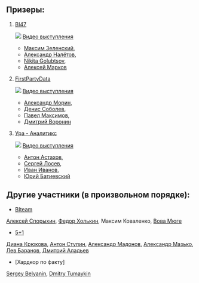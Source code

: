 ## Призеры:

1. [BI47](https://github.com/hohlick/CoReHackaton---BI47/blob/master/README.md)

   ![](https://www.facebook.com/images/emoji.php/v9/f35/1/18/1f517.png) [Видео выступления](https://youtu.be/ZQg_yZ_fRnw?t=49m17s)

   * [Максим Зеленский](https://www.facebook.com/hohlick),
   * [Александр Налётов](https://www.facebook.com/musicorc),
   * [Nikita Golubtsov](https://www.facebook.com/nikita.golubtsov.1),
   * [Алексей Марков](https://www.facebook.com/marcov.aleksey)
  

2. [FirstPartyData](https://github.com/qwerned/corehackathon)  

   ![](https://www.facebook.com/images/emoji.php/v9/f35/1/18/1f517.png) [Видео выступления](https://www.youtube.com/watch?v=ZQg_yZ_fRnw&t=1h12m40s)

   * [Александр Морин](https://www.facebook.com/profile.php?id=100013555926078), 
   * [Денис Соболев](https://www.facebook.com/dnsobolev), 
   * [Павел Максимов](https://www.facebook.com/goodppc), 
   * [Дмитрий Воронин](https://www.facebook.com/profile.php?id=100013555569648) 
  

3. [Ура - Аналитикс](https://github.com/UraAnalytics/corehackathon/)  

   ![](https://www.facebook.com/images/emoji.php/v9/f35/1/18/1f517.png) [Видео выступления](https://youtu.be/ZQg_yZ_fRnw?t=5837)

   * [Антон Астахов](https://www.facebook.com/astakhoff), 
   * [Сергей Лосев](https://www.facebook.com/LossevSergey), 
   * [Иван Иванов](https://www.facebook.com/ivan.prometriki), 
   * [Юрий Батиевский](https://www.facebook.com/batievskiy)
  

## Другие участники (в произвольном порядке):

* [BIteam](https://github.com/alexsp1702/Hachaton)  

[Алексей Спорыхин](https://www.facebook.com/alexey.sporykhin.9), [Федор Холькин](https://www.facebook.com/fakholkin), Максим Коваленко, [Вова Мюге](https://www.facebook.com/vmugue) 

* [5+1](https://github.com/dianekryukova/hackathon.git)  

[Диана Крюкова](https://www.facebook.com/profile.php?id=100011716355303), [Антон Ступин](https://www.facebook.com/anton.stupin.75), [Александр Мадонов](https://www.facebook.com/aleksandr.madonov), [Александр Мазько](https://www.facebook.com/effy39), [Лев Баранов](https://www.facebook.com/lev.baranov), [Дмитрий Аладьев](https://www.facebook.com/profile.php?id=100011014785380)

* [Хардкор по факту]

[Sergey Belyanin](https://www.facebook.com/sergei.belianin), [Dmitry Tumaykin](https://www.facebook.com/tumaykindmitry)
